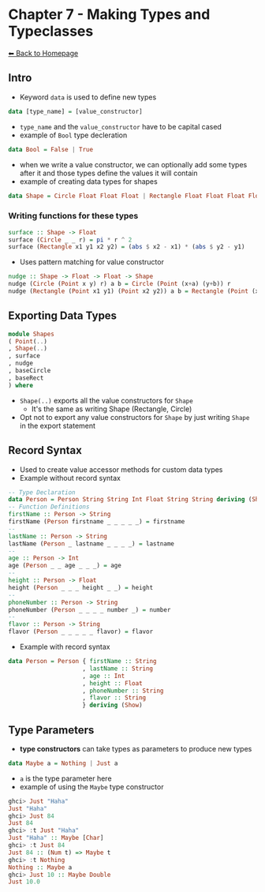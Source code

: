 # Chapter 7 - Making Types and Typeclasses
[⬅︎ Back to Homepage](../../index.md)

## Intro
- Keyword `data` is used to define new types
```haskell
data [type_name] = [value_constructor]
```

- `type_name` and the `value_constructor` have to be capital cased
- example of `Bool` type decleration
```haskell
data Bool = False | True
```

- when we write a value constructor, we can optionally add some types after it and those types define the values it will contain
- example of creating data types for shapes
```haskell
data Shape = Circle Float Float Float | Rectangle Float Float Float Float
```


### Writing functions for these types
```haskell
surface :: Shape -> Float
surface (Circle _ _ r) = pi * r ^ 2
surface (Rectangle x1 y1 x2 y2) = (abs $ x2 - x1) * (abs $ y2 - y1)
```

- Uses pattern matching for value constructor
```haskell
nudge :: Shape -> Float -> Float -> Shape
nudge (Circle (Point x y) r) a b = Circle (Point (x+a) (y+b)) r
nudge (Rectangle (Point x1 y1) (Point x2 y2)) a b = Rectangle (Point (x1+a) (y1+b)) (Point (x2+a) (y2+b))
```

## Exporting Data Types
```haskell
module Shapes
( Point(..)
, Shape(..)
, surface
, nudge
, baseCircle
, baseRect
) where
```
- `Shape(..)` exports all the value constructors for `Shape`
  -  It's the same as writing Shape (Rectangle, Circle)
- Opt not to export any value constructors for `Shape` by just writing `Shape` in the export statement

## Record Syntax
- Used to create value accessor methods for custom data types
- Example without record syntax
```haskell
-- Type Declaration
data Person = Person String String Int Float String String deriving (Show)
-- Function Definitions
firstName :: Person -> String
firstName (Person firstname _ _ _ _ _) = firstname
--
lastName :: Person -> String
lastName (Person _ lastname _ _ _ _) = lastname
--
age :: Person -> Int
age (Person _ _ age _ _ _) = age
--
height :: Person -> Float
height (Person _ _ _ height _ _) = height
--
phoneNumber :: Person -> String
phoneNumber (Person _ _ _ _ number _) = number
--
flavor :: Person -> String
flavor (Person _ _ _ _ _ flavor) = flavor
```

- Example with record syntax
```haskell
data Person = Person { firstName :: String
                     , lastName :: String
                     , age :: Int
                     , height :: Float
                     , phoneNumber :: String
                     , flavor :: String
                     } deriving (Show)
```

## Type Parameters
- **type constructors** can take types as parameters to produce new types
```haskell
data Maybe a = Nothing | Just a
```

- `a` is the type parameter here
- example of using the `Maybe` type constructor
```haskell
ghci> Just "Haha"
Just "Haha"
ghci> Just 84
Just 84
ghci> :t Just "Haha"
Just "Haha" :: Maybe [Char]
ghci> :t Just 84
Just 84 :: (Num t) => Maybe t
ghci> :t Nothing
Nothing :: Maybe a
ghci> Just 10 :: Maybe Double
Just 10.0
```

